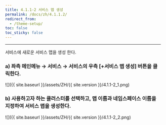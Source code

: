 ```yaml
---
title: 4.1.1-2 서비스 맵 생성
permalink: /docs/zh/4.1.1.2/
redirect_from:
  - /theme-setup/
toc: false
toc_sticky: false
---
```


---
서비스에 새로운 서비스 맵을 생성 한다.

### a\) 좌측 메인메뉴 → 서비스 → 서비스의 우측 [+서비스 맵 생성] 버튼을 클릭한다.
![]({{ site.baseurl }}/assets/ZH/{{ site.version }}/4.1.1-2_1.png)

### b\) 사용하고자 하는 클러스터를 선택하고, 맵 이름과 네임스페이스 이름을 지정하여 서비스 맵을 생성한다.
![]({{ site.baseurl }}/assets/ZH/{{ site.version }}/4.1.1-2_2.png)
